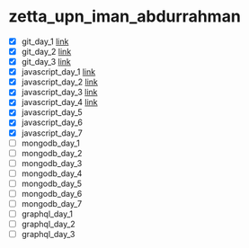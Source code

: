# zetta_upn_iman_abdurrahman

- [x] git_day_1 [link](https://github.com/kentangtelo/zetta_upn_iman_abdurrahman/tree/git_day_1)
- [x] git_day_2 [link](https://github.com/kentangtelo/zetta_upn_iman_abdurrahman/tree/git_day_2)
- [x] git_day_3 [link](https://github.com/kentangtelo/zetta_upn_iman_abdurrahman/tree/git_day_3)
- [x] javascript_day_1 [link](https://github.com/kentangtelo/zetta_upn_iman_abdurrahman/tree/javascript_day_1)
- [x] javascript_day_2 [link](https://github.com/kentangtelo/zetta_upn_iman_abdurrahman/tree/javascript_day_2)
- [x] javascript_day_3 [link](https://github.com/kentangtelo/zetta_upn_iman_abdurrahman/tree/javascript_day_3)
- [x] javascript_day_4 [link](https://github.com/kentangtelo/zetta_upn_iman_abdurrahman/tree/javascript_day_4)
- [x] javascript_day_5
- [x] javascript_day_6
- [x] javascript_day_7
- [ ] mongodb_day_1
- [ ] mongodb_day_2
- [ ] mongodb_day_3
- [ ] mongodb_day_4
- [ ] mongodb_day_5
- [ ] mongodb_day_6
- [ ] mongodb_day_7
- [ ] graphql_day_1
- [ ] graphql_day_2
- [ ] graphql_day_3
